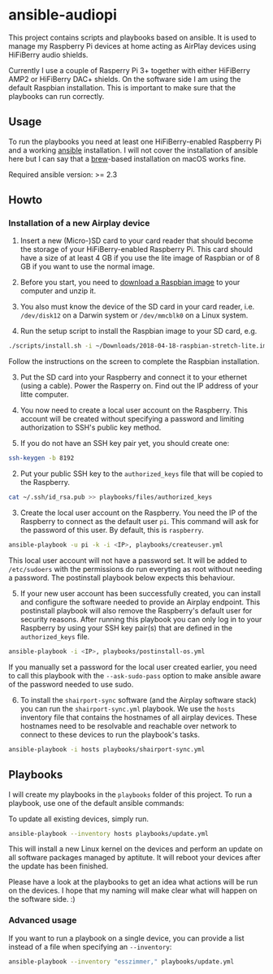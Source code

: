 # ansible-audiopi

This project contains scripts and playbooks based on ansible. It is used to manage my Raspberry Pi devices at home acting as AirPlay devices using HiFiBerry audio shields.

Currently I use a couple of Rasperry Pi 3+ together with either HiFiBerry AMP2 or HiFiBerry DAC+ shields. On the software side I am using the default Raspbian installation. This is important to make sure that the playbooks can run correctly.


## Usage
To run the playbooks you need at least one HiFiBerry-enabled Raspberry Pi and a working [ansible](https://www.ansible.com) installation. I will not cover the installation of ansible here but I can say that a [brew](https://brew.sh)-based installation on macOS works fine.

Required ansible version: >= 2.3

## Howto

### Installation of a new Airplay device

1. Insert a new (Micro-)SD card to your card reader that should become the storage of your HiFiBerry-enabled Raspberry Pi. This card should have a size of at least 4 GB if you use the lite image of Raspbian or of 8 GB if you want to use the normal image.

  1. Before you start, you need to [download a Raspbian image](https://www.raspberrypi.org/downloads/raspbian/) to your computer and unzip it.
  2. You also must know the device of the SD card in your card reader, i.e. `/dev/disk12` on a Darwin system or `/dev/mmcblk0` on a Linux system.

2. Run the setup script to install the Raspbian image to your SD card, e.g.
 
 ```sh
./scripts/install.sh -i ~/Downloads/2018-04-18-raspbian-stretch-lite.img -d /dev/disk12
 ```

 Follow the instructions on the screen to complete the Raspbian installation.

3. Put the SD card into your Raspberry and connect it to your ethernet (using a cable). Power the Rasperry on. Find out the IP address of your litte computer.

4. You now need to create a local user account on the Raspberry. This account will be created without specifying a password and limiting authorization to SSH's public key method.

  1. If you do not have an SSH key pair yet, you should create one:

  ```sh
ssh-keygen -b 8192
  ```
		
  2. Put your public SSH key to the `authorized_keys` file that will be copied to the Raspberry.

  ```sh
cat ~/.ssh/id_rsa.pub >> playbooks/files/authorized_keys
  ```
     
  3. Create the local user account on the Raspberry. You need the IP of the Raspberry to connect as the default user `pi`. This command will ask for the password of this user. By default, this is `raspberry`.

  ```sh
ansible-playbook -u pi -k -i <IP>, playbooks/createuser.yml
  ```

   This local user account will not have a password set. It will be added to `/etc/sudoers` with the permissions do run everyting as root without needing a password. The postinstall playbook below expects this behaviour.

5. If your new user account has been successfully created, you can install and configure the software needed to provide an Airplay endpoint. This postinstall playbook will also remove the Raspberry's default user for security reasons. After running this playbook you can only log in to your Raspberry by using your SSH key pair(s) that are defined in the `authorized_keys` file.

 ```sh
ansible-playbook -i <IP>, playbooks/postinstall-os.yml
 ```

  If you manually set a password for the local user created earlier, you need to call this playbook with the `--ask-sudo-pass` option to make ansible aware of the password needed to use sudo.

6. To install the `shairport-sync` software (and the Airplay software stack) you can run the `shairport-sync.yml` playbook. We use the `hosts` inventory file that contains the hostnames of all airplay devices. These hostnames need to be resolvable and reachable over network to connect to these devices to run the playbook's tasks.

 ```sh
ansible-playbook -i hosts playbooks/shairport-sync.yml
 ```


## Playbooks
I will create my playbooks in the `playbooks` folder of this project. To run a playbook, use one of the default ansible commands:

To update all existing devices, simply run.
```sh 
ansible-playbook --inventory hosts playbooks/update.yml
```

This will install a new Linux kernel on the devices and perform an update on all software packages managed by aptitute. It will reboot your devices after the update has been finished.

Please have a look at the playbooks to get an idea what actions will be run on the devices. I hope that my naming will make clear what will happen on the software side. :)


### Advanced usage

If you want to run a playbook on a single device, you can provide a list instead of a file when specifying an `--inventory`:

```sh
ansible-playbook --inventory "esszimmer," playbooks/update.yml
```

